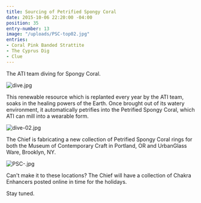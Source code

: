 ```yaml
---
title: Sourcing of Petrified Spongy Coral
date: 2015-10-06 22:20:00 -04:00
position: 35
entry-number: 13
image: "/uploads/PSC-top02.jpg"
entries:
- Coral Pink Banded Strattite
- The Cyprus Dig
- Clue
---
```


The ATI team diving for Spongy Coral.

![dive.jpg](/uploads/dive.jpg)

This renewable resource which is replanted every year by the ATI team, soaks in the healing powers of the Earth. Once brought out of its watery environment, it automatically petrifies into the Petrified Spongy Coral, which ATI can mill into a wearable form.

![dive-02.jpg](/uploads/dive-02.jpg)

The Chief is fabricating a new collection of Petrified Spongy Coral rings for both the Museum of Contemporary Craft in Portland, OR and UrbanGlass Ware,  Brooklyn, NY.

![PSC-.jpg](/uploads/PSC-.jpg)

Can't make it to these locations? The Chief will have a collection of Chakra Enhancers posted online in time for the holidays.

Stay tuned.